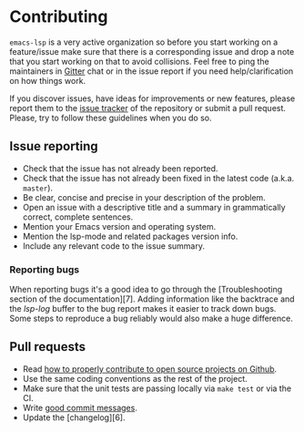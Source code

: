 # Contributing

`emacs-lsp` is a very active organization so before you start working on 
a feature/issue make sure that there is a corresponding issue and drop a 
note that you start working on that to avoid collisions. 
Feel free to ping the maintainers in [Gitter](https://gitter.im/emacs-lsp/lsp-mode) 
chat or in the issue report if you need help/clarification on how things work.

If you discover issues, have ideas for improvements or new features,
please report them to the [issue tracker][1] of the repository or
submit a pull request. Please, try to follow these guidelines when you
do so.

## Issue reporting

* Check that the issue has not already been reported.
* Check that the issue has not already been fixed in the latest code
  (a.k.a. `master`).
* Be clear, concise and precise in your description of the problem.
* Open an issue with a descriptive title and a summary in grammatically correct,
  complete sentences.
* Mention your Emacs version and operating system.
* Mention the lsp-mode and related packages version info.
* Include any relevant code to the issue summary.

### Reporting bugs

When reporting bugs it's a good idea to go through the [Troubleshooting section
of the documentation][7].  Adding information like the backtrace and the *lsp-log* buffer to
the bug report makes it easier to track down bugs. Some steps to reproduce a bug
reliably would also make a huge difference.

## Pull requests

* Read [how to properly contribute to open source projects on Github][2].
* Use the same coding conventions as the rest of the project.
* Make sure that the unit tests are passing locally via `make test` or via the CI.
* Write [good commit messages][3].
* Update the [changelog][6].

[1]: https://github.com/emacs-lsp/lsp-mode/issues
[2]: http://gun.io/blog/how-to-github-fork-branch-and-pull-request
[3]: http://tbaggery.com/2008/04/19/a-note-about-git-commit-messages.html
[4]: https://github.com/emacs-lsp/lsp-mode/blob/master/CHANGELOG.md
[5]: https://emacs-lsp.github.io/lsp-mode/page/troubleshooting/
